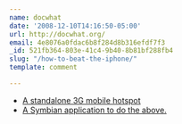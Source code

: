 ```yaml
---
name: docwhat
date: '2008-12-10T14:16:50-05:00'
url: http://docwhat.org/
email: 4e8076a0fdac6b8f284d8b316efdf7f3
_id: 521fb364-803e-41c4-9b40-8b81bf288fb4
slug: "/how-to-beat-the-iphone/"
template: comment

---
```


<ul>
<li><a href="http://www.engadget.com/2008/12/09/novatel-mifi-proves-3g-hotspot-and-sexy-can-coexist/" rel="nofollow">A standalone 3G mobile hotspot</a>
</li><li><a href="http://www.walkinghotspot.com/" rel="nofollow">A Symbian application to do the above.</a>
</li></ul>
